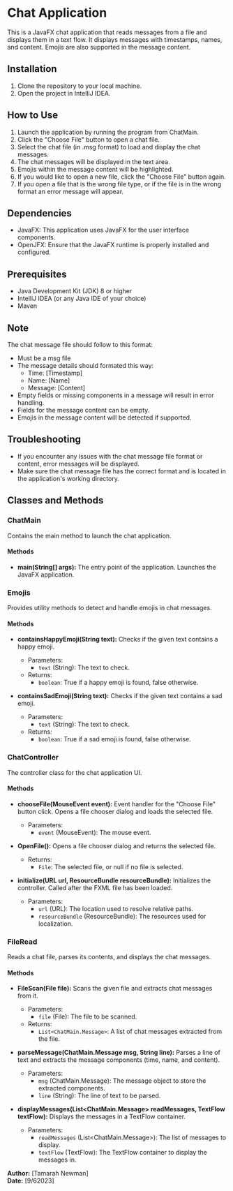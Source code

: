 # Chat Application

This is a JavaFX chat application that reads messages from a file and displays them in a text flow.
It displays messages with timestamps, names, and content.
Emojis are also supported in the message content.

## Installation

1. Clone the repository to your local machine.
2. Open the project in IntelliJ IDEA.

## How to Use

1. Launch the application by running the program from ChatMain.
2. Click the "Choose File" button to open a chat file.
3. Select the chat file (in .msg format) to load and display the chat messages.
4. The chat messages will be displayed in the text area.
5. Emojis within the message content will be highlighted.
6. If you would like to open a new file, click the "Choose File" button again.
7. If you open a file that is the wrong file type, or if the file is in the wrong format
   an error message will appear. 

## Dependencies

- JavaFX: This application uses JavaFX for the user interface components.
- OpenJFX: Ensure that the JavaFX runtime is properly installed and configured.

## Prerequisites

- Java Development Kit (JDK) 8 or higher
- IntelliJ IDEA (or any Java IDE of your choice)
- Maven

## Note

The chat message file should follow to this format:

- Must be a msg file
- The message details should formated this way:
  - Time: [Timestamp]
  - Name: [Name]
  - Message: [Content]
- Empty fields or missing components in a message will result in error handling.
- Fields for the message content can be empty.
- Emojis in the message content will be detected if supported.

## Troubleshooting
- If you encounter any issues with the chat message file format or content, error messages will be displayed.
- Make sure the chat message file has the correct format and is located in the application's working directory.

## Classes and Methods

### ChatMain
Contains the main method to launch the chat application.

#### Methods

- **main(String[] args):** The entry point of the application. Launches the JavaFX application.

### Emojis
Provides utility methods to detect and handle emojis in chat messages.

#### Methods

- **containsHappyEmoji(String text):** Checks if the given text contains a happy emoji.
  - Parameters:
    - `text` (String): The text to check.
  - Returns:
    - `boolean`: True if a happy emoji is found, false otherwise.

- **containsSadEmoji(String text):** Checks if the given text contains a sad emoji.
  - Parameters:
    - `text` (String): The text to check.
  - Returns:
    - `boolean`: True if a sad emoji is found, false otherwise.

### ChatController
The controller class for the chat application UI.

#### Methods

- **chooseFile(MouseEvent event):** Event handler for the "Choose File" button click. Opens a file chooser dialog and loads the selected file.
  - Parameters:
    - `event` (MouseEvent): The mouse event.

- **OpenFile():** Opens a file chooser dialog and returns the selected file.
  - Returns:
    - `File`: The selected file, or null if no file is selected.

- **initialize(URL url, ResourceBundle resourceBundle):** Initializes the controller. Called after the FXML file has been loaded.
  - Parameters:
    - `url` (URL): The location used to resolve relative paths.
    - `resourceBundle` (ResourceBundle): The resources used for localization.

### FileRead
Reads a chat file, parses its contents, and displays the chat messages.

#### Methods

- **FileScan(File file):** Scans the given file and extracts chat messages from it.
  - Parameters:
    - `file` (File): The file to be scanned.
  - Returns:
    - `List<ChatMain.Message>`: A list of chat messages extracted from the file.

- **parseMessage(ChatMain.Message msg, String line):** Parses a line of text and extracts the message components (time, name, and content).
  - Parameters:
    - `msg` (ChatMain.Message): The message object to store the extracted components.
    - `line` (String): The line of text to be parsed.

- **displayMessages(List<ChatMain.Message> readMessages, TextFlow textFlow):** Displays the messages in a TextFlow container.
  - Parameters:
    - `readMessages` (List<ChatMain.Message>): The list of messages to display.
    - `textFlow` (TextFlow): The TextFlow container to display the messages in.



**Author:** [Tamarah Newman]  
**Date:** [9/62023]
